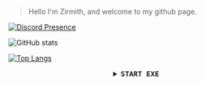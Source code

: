 >Hello I'm Zirmith, and welcome to my github page.

[![Discord Presence](https://lanyard.cnrad.dev/api/481475041217871882?borderRadius=5px&idleMessage=not%20doing%20anything&bg=a)](https://discord.com/users/481475041217871882)

![GitHub stats](https://github-readme-stats.vercel.app/api?username=Zirmith&show_icons=true&theme=dracula)

[![Top Langs](https://github-readme-stats.vercel.app/api/top-langs/?username=Zirmith&theme=dracula)](https://github.com/anuraghazra/github-readme-stats)

<details align="center">

<summary> <b> <samp> START EXE </samp></b></summary>
<samp>
 <b><h2 style="color: #fc6203">S T I L L &nbsp; A L I V E !</h2> </b>

<img src="https://thumbs.gfycat.com/AdmirableFlimsyDeermouse-size_restricted.gif" width="200"/>

<p align="center">
 &nbsp;
 <a rel="nofollow noopener noreferrer" target="_blank" href="https://www.youtube.com/channel/UC7kreUISW7F0ZJBK0gyhgHA">
 <img src="https://raw.githubusercontent.com/TanZng/TanZng/master/assets/youtube.png" width="30px" alt="YouTube"></a>
  &nbsp;
  &nbsp;
  <a rel="nofollow noopener noreferrer" target="_blank" href="https://steamcommunity.com/profiles/76561198084228301/">
  <img src="https://www.freeiconspng.com/uploads/steam-icon-19.png" width="23px" alt="Secret"></a>
</p> 


----
<p align="center">
ᵂᵃᵗᶜʰ ᵐʸ ᶜᵒⁿᵗʳⁱᵇᵘᵗⁱᵒⁿˢ ᵍᵉᵗ ᵉᵃᵗᵉⁿ ᵘᵖ ᵇʸ ᵃ ˢⁿᵃᵏᵉ! 🐍
</p>

<p align="center">
  <img width="400" src="https://github.com/WiiZARDD/WiiZARDD/blob/output/github-contribution-grid-snake.svg" alt="Material Bread logo">
</p>


> Beep


<!---
Zirmith/Zirmith is a ✨ special ✨ repository because its `README.md` (this file) appears on your GitHub profile.
You can click the Preview link to take a look at your changes.
--->
